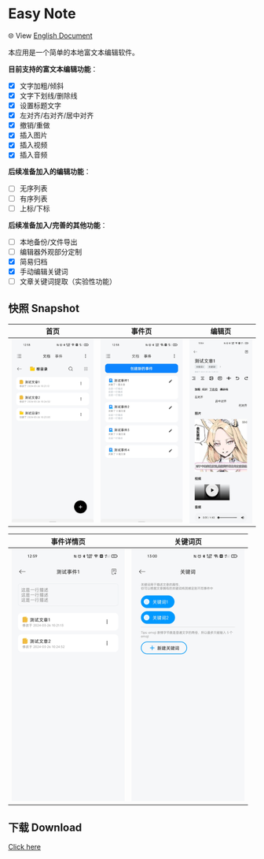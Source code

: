 # Easy Note

🌐 View [English Document](./README_EN.md)

本应用是一个简单的本地富文本编辑软件。

**目前支持的富文本编辑功能**：

- [x] 文字加粗/倾斜
- [x] 文字下划线/删除线
- [x] 设置标题文字
- [x] 左对齐/右对齐/居中对齐
- [x] 撤销/重做
- [x] 插入图片
- [x] 插入视频
- [x] 插入音频

**后续准备加入的编辑功能**：

- [ ] 无序列表
- [ ] 有序列表
- [ ] 上标/下标

**后续准备加入/完善的其他功能**：

- [ ] 本地备份/文件导出
- [ ] 编辑器外观部分定制
- [x] 简易归档
- [x] 手动编辑关键词
- [ ] 文章关键词提取（实验性功能）

## 快照 Snapshot

|                             首页                             |                            事件页                            | **编辑页**                                                |
| :----------------------------------------------------------: | :----------------------------------------------------------: | --------------------------------------------------------- |
| <img src="docs/assets/homepage_demo.jpg" style="zoom:50%;" /> | <img src="docs/assets/eventpage_demo.jpg" style="zoom:50%;" /> | <img src="docs/assets/note_demo.jpg" style="zoom:50%;" /> |

|                         事件详情页                         |                           关键词页                           |
| :--------------------------------------------------------: | :----------------------------------------------------------: |
| <img src="docs/assets/event_demo.jpg" style="zoom:50%;" /> | <img src="docs/assets/keyword_demo.jpg" style="zoom:50%;" /> |



## 下载 Download

[Click here](https://github.com/PolyOxyethylene/EasyNote/releases/latest)